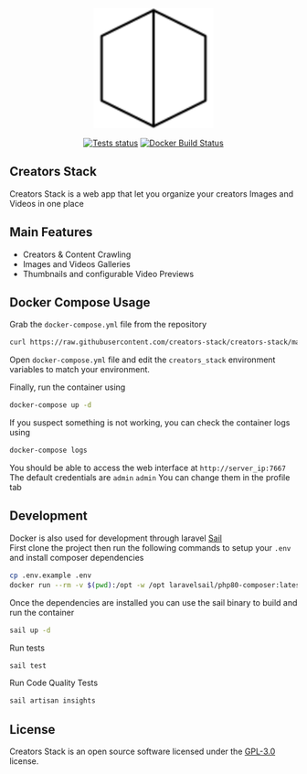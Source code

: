 <p align="center"><img src="https://raw.githubusercontent.com/creators-stack/creators-stack/master/resources/svg/logo.svg" width="210" height="210"></p>

<p align="center">
<a href="https://github.com/creators-stack/creators-stack/actions/workflows/tests.yml"><img src="https://github.com/creators-stack/creators-stack/actions/workflows/tests.yml/badge.svg?branch=master" alt="Tests status"></a>
<a href="https://github.com/creators-stack/creators-stack/actions/workflows/docker.yml"><img src="https://github.com/creators-stack/creators-stack/actions/workflows/docker.yml/badge.svg?branch=master" alt="Docker Build Status"></a>
</p>

## Creators Stack

Creators Stack is a web app that let you organize your creators Images and Videos in one place

## Main Features

- Creators & Content Crawling
- Images and Videos Galleries
- Thumbnails and configurable Video Previews

## Docker Compose Usage

Grab the `docker-compose.yml` file from the repository
```bash
curl https://raw.githubusercontent.com/creators-stack/creators-stack/master/docker/prod/docker-compose.yml > docker-compose.yml
```

Open `docker-compose.yml` file and edit the `creators_stack` environment variables to match your environment.

Finally, run the container using
```bash
docker-compose up -d
```

If you suspect something is not working, you can check the container logs using
```bash
docker-compose logs
```

You should be able to access the web interface at `http://server_ip:7667`
The default credentials are `admin` `admin`
You can change them in the profile tab

## Development
Docker is also used for development through laravel [Sail](https://laravel.com/docs/8.x/sail#introduction)  
First clone the project then run the following commands to setup your `.env` and install composer dependencies
```bash
cp .env.example .env
docker run --rm -v $(pwd):/opt -w /opt laravelsail/php80-composer:latest composer install
```

Once the dependencies are installed you can use the sail binary to build and run the container
```bash
sail up -d
```

Run tests
```bash
sail test
```

Run Code Quality Tests
```bash
sail artisan insights
```

## License
Creators Stack is  an open source software licensed under the [GPL-3.0](https://opensource.org/licenses/GPL-3.0) license.
